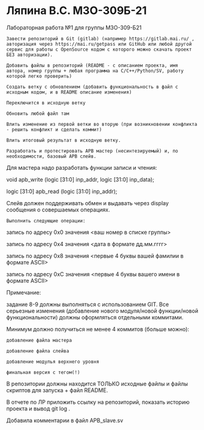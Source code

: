 # Ляпина В.С. М3О-309Б-21



Лабораторная работа №1 для группы М3О-309-Б21

    Завести репозиторий в Git (gitlab) (например https://gitlab.mai.ru/ , авторизация через https://mai.ru/getpass или GitHub или любой другой сервис для работы с OpenSource кодом с которого можно скачать проект БЕЗ авторизации).

    Добавить файлы в репозиторий (README - с описанием проекта, имя автора, номер группы + любая программа на C/C++/Python/SV, работу которой легко проверить)

    Создать ветку с обновлением (добавить функциональность в файл с исходным кодом, и в README описание изменения)

    Переключится в исходную ветку

    Обновить любой файл там

    Влить изменение из первой ветки во вторую (при возникновении конфликта - решить конфликт и сделать коммит)

    Влить итоговый результат в исходную ветку.

    Разработать и протестировать APB мастер (несинтезируемый) и, по необходимости, базовый APB слейв.

Для мастера надо разработать функции записи и чтения:

void apb_write (logic [31:0] inp_addr, logic [31:0] inp_data);

logic [31:0] apb_read (logic [31:0] inp_addr);

Слейв должен поддерживать обмен и выдавать через display сообщения о совершаемых операциях.

    Выполнить следующие операции:

запись по адресу 0x0 значения <ваш номер в списке группы>

запись по адресу 0x4 значения <дата в формате дд.мм.гггг>

запись по адресу 0x8 значения <первые 4 буквы вашей фамилии в формате ASCII>

запись по адресу 0xC значения <первые 4 буквы вашего имени в формате ASCII>

Примечание:

задание 8-9 должны выполняться с использованием GIT. Все серьезные изменения (добавление нового модуля/новой функции/новой функциональности) должны оформляться отдельными коммитами.

Минимум должно получиться не менее 4 коммитов (больше можно):

    добавление файла мастера

    добавление файла слейва

    добавление модулья верхнего уровня

    финальная версия с тегом(!)

В репозитории должны находится ТОЛЬКО исходные файлы и файлы скриптов для запуска + файл README.

В отчете по ЛР приложить ссылку на репозиторий, показать историю проекта и вывод git log .

Добавила комментарии в файл APB_slave.sv
